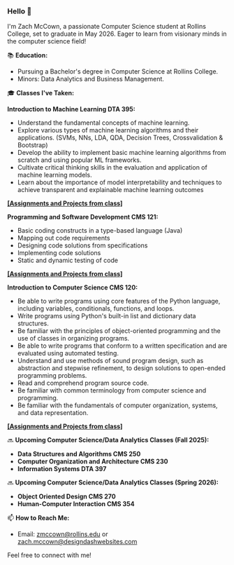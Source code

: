 ### Hello 👋

I'm Zach McCown, a passionate Computer Science student at Rollins College, set to graduate in May 2026. Eager to learn from visionary minds in the computer science field!

📚 **Education:**
- Pursuing a Bachelor's degree in Computer Science at Rollins College.
- Minors: Data Analytics and Business Management.

🎓 **Classes I've Taken:**

**Introduction to Machine Learning DTA 395:**
   - Understand the fundamental concepts of machine learning.
   - Explore various types of machine learning algorithms and their applications. (SVMs, NNs, LDA, QDA, Decision Trees, Crossvalidation & Bootstrap)
   - Develop the ability to implement basic machine learning algorithms from scratch and using popular ML frameworks.
   - Cultivate critical thinking skills in the evaluation and application of machine learning models.
   - Learn about the importance of model interpretability and techniques to achieve transparent and explainable machine learning outcomes

   **[[Assignments and Projects from class]](https://github.com/zmccown26/Intro-to-Machine-Learning)**

**Programming and Software Development CMS 121:**
   - Basic coding constructs in a type-based language (Java)
   - Mapping out code requirements
   - Designing code solutions from specifications
   - Implementing code solutions
   - Static and dynamic testing of code

   **[[Assignments and Projects from class]](https://github.com/zmccown26/Programming-and-Software-Development)**

**Introduction to Computer Science CMS 120:**
   - Be able to write programs using core features of the Python language, including variables, conditionals, functions, and loops.
   - Write programs using Python's built-in list and dictionary data structures.
   - Be familiar with the principles of object-oriented programming and the use of classes in organizing programs.
   - Be able to write programs that conform to a written specification and are evaluated using automated testing.
   - Understand and use methods of sound program design, such as abstraction and stepwise refinement, to design solutions to open-ended programming problems.
   - Read and comprehend program source code.
   - Be familiar with common terminology from computer science and programming.
   - Be familiar with the fundamentals of computer organization, systems, and data representation.

   **[[Assignments and Projects from class]](https://github.com/zmccown26/Intro-to-Computer-Science)**

  
🔜 **Upcoming Computer Science/Data Analytics Classes (Fall 2025):**

- **Data Structures and Algorithms CMS 250**
- **Computer Organization and Architecture CMS 230**
- **Information Systems DTA 397**


🔜 **Upcoming Computer Science/Data Analytics Classes (Spring 2026):**

- **Object Oriented Design CMS 270**
- **Human-Computer Interaction CMS 354**

📫 **How to Reach Me:**
- Email: zmccown@rollins.edu or zach.mccown@designdashwebsites.com

Feel free to connect with me!




